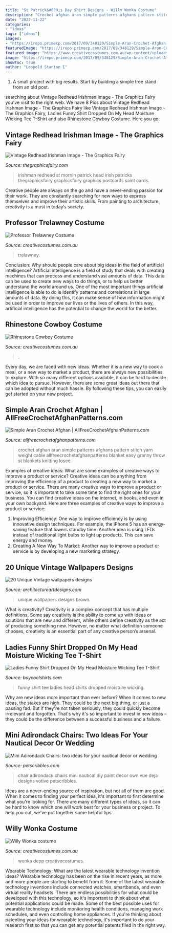 ```yaml
---
title: "St Patrick&#039;s Day Shirt Designs - Willy Wonka Costume"
description: "Crochet afghan aran simple patterns afghans pattern stitch yarn weight cable allfreecrochetafghanpatterns blanket easy granny throw st blankets knitting losee"
date: "2022-11-22"
categories:
- "ideas"
tags: ["ideas"]
images:
- "https://irepo.primecp.com/2017/09/348129/Simple-Aran-Crochet-Afghan-big_ExtraLarge800_ID-2441097.png?v=2441097"
featuredImage: "https://irepo.primecp.com/2017/09/348129/Simple-Aran-Crochet-Afghan-big_ExtraLarge800_ID-2441097.png?v=2441097"
featured_image: "https://www.creativecostumes.com.au/wp-content/uploads/2018/07/CC_April_18_121-768x1024.jpg"
image: "https://irepo.primecp.com/2017/09/348129/Simple-Aran-Crochet-Afghan-big_ExtraLarge800_ID-2441097.png?v=2441097"
ShowToc: true
author: "Leopold Stanton I"
---
```



1. A small project with big results. Start by building a simple tree stand from an old post.

	

		
searching about Vintage Redhead Irishman Image - The Graphics Fairy you've visit to the right web. We have 8 Pics about Vintage Redhead Irishman Image - The Graphics Fairy like Vintage Redhead Irishman Image - The Graphics Fairy, Ladies Funny Shirt Dropped On My Head Moisture Wicking Tee T-Shirt and also Rhinestone Cowboy Costume. Here you go:
		
    
## Vintage Redhead Irishman Image - The Graphics Fairy

<img loading=lazy src="https://thegraphicsfairy.com/wp-content/uploads/2014/03/Red-Head-Irishman-GraphicsFairy.jpg" onerror="this.onerror=null;this.src='https://tse4.mm.bing.net/th?id=OIP.xhO7fogfrCQXkp2vQqYjawHaLm&amp;pid=15.1';" alt="Vintage Redhead Irishman Image - The Graphics Fairy">

_Source: thegraphicsfairy.com_

>irishman redhead st mornin patrick head irish patricks thegraphicsfairy graphicsfairy graphics postcards saint cards. 

	

Creative people are always on the go and have a never-ending passion for their work. They are constantly searching for new ways to express themselves and improve their artistic skills. From painting to architecture, creativity is a must in today’s society.

    
## Professor Trelawney Costume

<img loading=lazy src="https://www.creativecostumes.com.au/wp-content/uploads/2018/07/CC_April_18_185-768x1024.jpg" onerror="this.onerror=null;this.src='https://tse1.mm.bing.net/th?id=OIP.unAvzCpYE_xZJf84eX6oOwHaJ4&amp;pid=15.1';" alt="Professor Trelawney Costume">

_Source: creativecostumes.com.au_

>trelawney. 

	

Conclusion: Why should people care about big ideas in the field of artificial intelligence?
Artificial intelligence is a field of study that deals with creating machines that can process and understand vast amounts of data. This data can be used to create new ways to do things, or to help us better understand the world around us. One of the most important things artificial intelligence is able to do is identify patterns and correlations in large amounts of data. By doing this, it can make sense of how information might be used in order to improve our lives or the lives of others. In this way, artificial intelligence has the potential to change the world for the better.

    
## Rhinestone Cowboy Costume

<img loading=lazy src="https://www.creativecostumes.com.au/wp-content/uploads/2018/07/CC_April_18_121-768x1024.jpg" onerror="this.onerror=null;this.src='https://tse4.mm.bing.net/th?id=OIP.iBubDM4gd95Zv6v6pX-CIgHaJ4&amp;pid=15.1';" alt="Rhinestone Cowboy Costume">

_Source: creativecostumes.com.au_

>. 

	

Every day, we are faced with new ideas. Whether it is a new way to cook a meal, or a new way to market a product, there are always new possibilities to explore. With so many different options available, it can be hard to decide which idea to pursue. However, there are some great ideas out there that can be adopted without much hassle. By following these tips, you can easily get started on your new project.

    
## Simple Aran Crochet Afghan | AllFreeCrochetAfghanPatterns.com

<img loading=lazy src="https://irepo.primecp.com/2017/09/348129/Simple-Aran-Crochet-Afghan-big_ExtraLarge800_ID-2441097.png?v=2441097" onerror="this.onerror=null;this.src='https://tse4.mm.bing.net/th?id=OIP.WNoz-Gl0x8ym7O7O4lgsMAHaJ4&amp;pid=15.1';" alt="Simple Aran Crochet Afghan | AllFreeCrochetAfghanPatterns.com">

_Source: allfreecrochetafghanpatterns.com_

>crochet afghan aran simple patterns afghans pattern stitch yarn weight cable allfreecrochetafghanpatterns blanket easy granny throw st blankets knitting losee. 

	

Examples of creative ideas: What are some examples of creative ways to improve a product or service?
Creative ideas can be anything from improving the efficiency of a product to creating a new way to market a product or service. There are many creative ways to improve a product or service, so it is important to take some time to find the right ones for your business. You can find creative ideas on the internet, in books, and even in your own backyard. Here are three examples of creative ways to improve a product or service: 
1. Improving Efficiency: One way to improve efficiency is by using innovative design techniques. For example, the iPhone 5 has an energy-saving feature that lowers standby time. Another idea is using LEDs instead of traditional light bulbs to light up products. This can save energy and money. 
2. Creating A New Way To Market: Another way to improve a product or service is by developing a new marketing strategy.

    
## 20 Unique Vintage Wallpapers Designs

<img loading=lazy src="https://www.architectureartdesigns.com/wp-content/uploads/2013/05/www.grahambrown.com-13.jpg" onerror="this.onerror=null;this.src='https://tse1.mm.bing.net/th?id=OIP.0V8zYPwRXCoX-XSWXiebSwAAAA&amp;pid=15.1';" alt="20 Unique Vintage wallpapers designs">

_Source: architectureartdesigns.com_

>unique wallpapers designs brown. 

	

What is creativity?
Creativity is a complex concept that has multiple definitions. Some say creativity is the ability to come up with ideas or solutions that are new and different, while others define creativity as the act of producing something new. However, no matter what definition someone chooses, creativity is an essential part of any creative person’s arsenal.

    
## Ladies Funny Shirt Dropped On My Head Moisture Wicking Tee T-Shirt

<img loading=lazy src="https://s.yimg.com/aah/buycoolshirts/ladies-funny-shirt-dropped-on-my-head-moisture-wicking-tee-t-shirt-80.jpg" onerror="this.onerror=null;this.src='https://tse3.mm.bing.net/th?id=OIP.D8DWZRbMheglUeR86lG7UQHaKR&amp;pid=15.1';" alt="Ladies Funny Shirt Dropped On My Head Moisture Wicking Tee T-Shirt">

_Source: buycoolshirts.com_

>funny shirt tee ladies head shirts dropped moisture wicking. 

	

Why are new ideas more important than ever before?
When it comes to new ideas, the stakes are high. They could be the next big thing, or just a passing fad. But if they're not taken seriously, they could quickly become irrelevant and forgotten. That's why it's so important to invest in new ideas – they could be the difference between a successful business and a failure.

    
## Mini Adirondack Chairs: Two Ideas For Your Nautical Decor Or Wedding

<img loading=lazy src="https://www.petscribbles.com/wp-content/uploads/2014/06/Mini-Adirondack-Chair-Votive-DIY.png" onerror="this.onerror=null;this.src='https://tse3.mm.bing.net/th?id=OIP.SRQjMUONglqyO6JFMK42lwHaKx&amp;pid=15.1';" alt="Mini Adirondack Chairs: two ideas for your nautical decor or wedding">

_Source: petscribbles.com_

>chair adirondack chairs mini nautical diy paint decor own vue deja designs votive petscribbles. 

	

ideas are a never-ending source of inspiration, but not all of them are good. When it comes to finding your perfect idea, it's important to first determine what you're looking for. There are many different types of ideas, so it can be hard to know which one will work best for your business or project. To help you out, we've put together some helpful tips.

    
## Willy Wonka Costume

<img loading=lazy src="https://www.creativecostumes.com.au/wp-content/uploads/2013/10/stem-punk-420x625.jpg" onerror="this.onerror=null;this.src='https://tse1.mm.bing.net/th?id=OIP.jVEsu1mIBObIMvYGoiTrAQAAAA&amp;pid=15.1';" alt="Willy Wonka costume">

_Source: creativecostumes.com.au_

>wonka depp creativecostumes. 

	

Wearable Technology: What are the latest wearable technology invention ideas?
Wearable technology has been on the rise in recent years, as more and more people are starting to benefit from it. Some of the latest wearable technology inventions include connected watches, smartbands, and even virtual reality headsets. There are endless possibilities for what could be developed with this technology, so it's important to think about what potential applications could be made. Some of the best possible uses for wearable technology include monitoring health conditions, managing work schedules, and even controlling home appliances. If you're thinking about patenting your ideas for wearable technology, it's important to do your research first so that you can get any potential patents filed in the right way.

